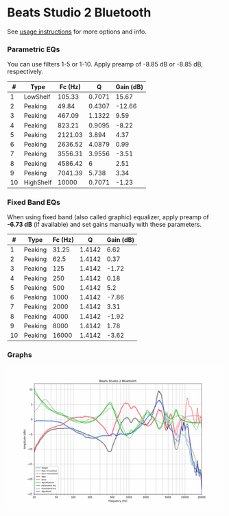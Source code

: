 # Beats Studio 2 Bluetooth
See [usage instructions](https://github.com/jaakkopasanen/AutoEq#usage) for more options and info.

### Parametric EQs
You can use filters 1-5 or 1-10. Apply preamp of -8.85 dB or -8.85 dB, respectively.

|   # | Type      |   Fc (Hz) |      Q |   Gain (dB) |
|-----|-----------|-----------|--------|-------------|
|   1 | LowShelf  |    105.33 | 0.7071 |       15.67 |
|   2 | Peaking   |     49.84 | 0.4307 |      -12.66 |
|   3 | Peaking   |    467.09 | 1.1322 |        9.59 |
|   4 | Peaking   |    823.21 | 0.9095 |       -8.22 |
|   5 | Peaking   |   2121.03 | 3.894  |        4.37 |
|   6 | Peaking   |   2636.52 | 4.0879 |        0.99 |
|   7 | Peaking   |   3556.31 | 3.9556 |       -3.51 |
|   8 | Peaking   |   4586.42 | 6      |        2.51 |
|   9 | Peaking   |   7041.39 | 5.738  |        3.34 |
|  10 | HighShelf |  10000    | 0.7071 |       -1.23 |

### Fixed Band EQs
When using fixed band (also called graphic) equalizer, apply preamp of **-6.73 dB** (if available) and set gains manually with these parameters.

|   # | Type    |   Fc (Hz) |      Q |   Gain (dB) |
|-----|---------|-----------|--------|-------------|
|   1 | Peaking |     31.25 | 1.4142 |        6.62 |
|   2 | Peaking |     62.5  | 1.4142 |        0.37 |
|   3 | Peaking |    125    | 1.4142 |       -1.72 |
|   4 | Peaking |    250    | 1.4142 |        0.18 |
|   5 | Peaking |    500    | 1.4142 |        5.2  |
|   6 | Peaking |   1000    | 1.4142 |       -7.86 |
|   7 | Peaking |   2000    | 1.4142 |        3.31 |
|   8 | Peaking |   4000    | 1.4142 |       -1.92 |
|   9 | Peaking |   8000    | 1.4142 |        1.78 |
|  10 | Peaking |  16000    | 1.4142 |       -3.62 |

### Graphs
![](./Beats%20Studio%202%20Bluetooth.png)
